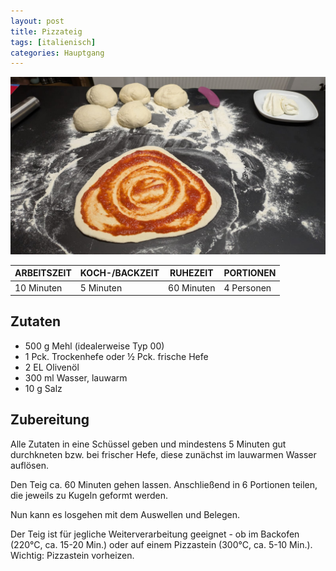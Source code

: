 ```yaml
---
layout: post
title: Pizzateig
tags: [italienisch]
categories: Hauptgang
---
```



![Pizzateig](/assets/images/Pizzateig.jpg)

| ARBEITSZEIT | KOCH-/BACKZEIT | RUHEZEIT | PORTIONEN |
|--------------|--------------|--------------|--------------|
| 10 Minuten | 5 Minuten | 60 Minuten | 4 Personen |  



## Zutaten
* 500 g Mehl (idealerweise Typ 00)    
* 1 Pck. Trockenhefe oder ½ Pck. frische Hefe    
* 2 EL Olivenöl         
* 300 ml Wasser, lauwarm      
* 10 g Salz    

  

## Zubereitung
Alle Zutaten in eine Schüssel geben und mindestens 5 Minuten gut durchkneten bzw. bei frischer Hefe, diese zunächst im lauwarmen Wasser auflösen.  

Den Teig ca. 60 Minuten gehen lassen. Anschließend in 6 Portionen teilen, die jeweils zu Kugeln geformt werden.

Nun kann es losgehen mit dem Auswellen und Belegen.

Der Teig ist für jegliche Weiterverarbeitung geeignet - ob im Backofen (220°C, ca. 15-20 Min.) oder auf einem Pizzastein (300°C, ca. 5-10 Min.).
Wichtig: Pizzastein vorheizen. 
